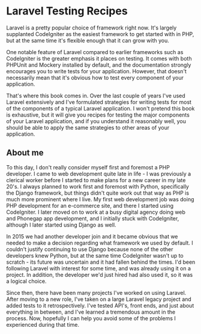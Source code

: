 # Laravel Testing Recipes

Laravel is a pretty popular choice of framework right now. It's largely supplanted CodeIgniter as the easiest framework to get started with in PHP, but at the same time it's flexible enough that it can grow with you.

One notable feature of Laravel compared to earlier frameworks such as CodeIgniter is the greater emphasis it places on testing. It comes with both PHPUnit and Mockery installed by default, and the documentation strongly encourages you to write tests for your application. However, that doesn't necessarily mean that it's obvious how to test every component of your application.

That's where this book comes in. Over the last couple of years I've used Laravel extensively and I've formulated strategies for writing tests for most of the components of a typical Laravel application. I won't pretend this book is exhaustive, but it will give you recipes for testing the major components of your Laravel application, and if you understand it reasonably well, you should be able to apply the same strategies to other areas of your application.

About me
--------

To this day, I don't really consider myself first and foremost a PHP developer. I came to web development quite late in life - I was previously a clerical worker before I started to make plans for a new career in my late 20's. I always planned to work first and foremost with Python, specifically the Django framework, but things didn't quite work out that way as PHP is much more prominent where I live. My first web development job was doing PHP development for an e-commerce site, and there I started using CodeIgniter. I later moved on to work at a busy digital agency doing web and Phonegap app development, and I initially stuck with CodeIgniter, although I later started using Django as well.

In 2015 we had another developer join and it became obvious that we needed to make a decision regarding what framework we used by default. I couldn't justify continuing to use Django because none of the other developers knew Python, but at the same time CodeIgniter wasn't up to scratch - its future was uncertain and it had fallen behind the times. I'd been following Laravel with interest for some time, and was already using it on a project. In addition, the developer we'd just hired had also used it, so it was a logical choice.

Since then, there have been many projects I've worked on using Laravel. After moving to a new role, I've taken on a large Laravel legacy project and added tests to it retrospectively. I've tested API's, front ends, and just about everything in between, and I've learned a tremendous amount in the process. Now, hopefully I can help you avoid some of the problems I experienced during that time.
